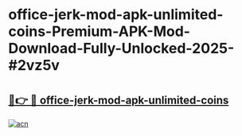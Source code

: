 # office-jerk-mod-apk-unlimited-coins-Premium-APK-Mod-Download-Fully-Unlocked-2025-#2vz5v

# <h2><a href="https://bedroomkl.my?title=office-jerk-mod-apk-unlimited-coins&ref=1AP">🔗👉 🔴 office-jerk-mod-apk-unlimited-coins</a></h2>

[![acn](https://github.com/user-attachments/assets/0f9c940e-d8b0-45ae-aac7-cd30a18b3e1c)](https://bedroomkl.my?title=office-jerk-mod-apk-unlimited-coins&ref=1AP)


